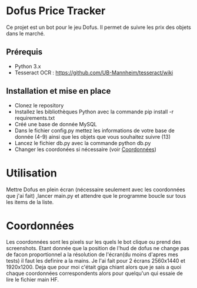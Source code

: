 # Dofus Price Tracker

Ce projet est un bot pour le jeu Dofus. Il permet de suivre les prix des objets dans le marché.

## Prérequis

- Python 3.x
- Tesseract OCR : https://github.com/UB-Mannheim/tesseract/wiki

## Installation et mise en place

- Clonez le repository
- Installez les bibliothèques Python avec la commande pip install -r requirements.txt
- Créé une base de donnée MySQL
- Dans le fichier config.py mettez les informations de votre base de donnée (4-9) ainsi que les objets que vous souhaitez suivre (13)
- Lancez le fichier db.py avec la commande python db.py
- Changer les coordonées si nécessaire (voir [Coordonnées](#coordonnées))

# Utilisation

Mettre Dofus en plein écran (nécessaire seulement avec les coordonnées que j'ai fait) ,lancer main.py et attendre que le programme boucle sur tous les items de la liste.

# Coordonnées

Les coordonnées sont les pixels sur les quels le bot clique ou prend des screenshots. Etant donnée que la position de l'hud de dofus ne change pas de facon proportionnel a la résolution de l'écran(du moins d'apres mes tests) il faut les definire a la mains. Je l'ai fait pour 2 écrans 2560x1440 et 1920x1200.
Deja que pour moi c'était giga chiant alors que je sais a quoi chaque coordonnées correspondents alors pour quelqu'un qui essaie de lire le fichier main HF.
